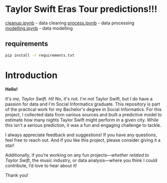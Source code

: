 # Taylor Swift Eras Tour predictions!!!

[cleanup.ipynb](cleanup.ipynb) - data cleaning
[process.ipynb](process.ipynb) - data processing
[modelling.ipynb](modelling.ipynb) - data modelling

## requirements

```bash
pip install -r requirements.txt
```

# Introduction

**Hello!**

_It's me, Taylor Swift. Hi!_ No, it's not. I'm not Taylor Swift, but I do have a passion for data and I'm Social Informatics graduate. This repository is part of the practical work for my Bachelor's degree in Social Informatics. For this project, I collected data from various sources and built a predictive model to estimate how many nights Taylor Swift might perform in a given city. While this isn't a serious prediction, it was a fun and engaging challenge to tackle.

I always appreciate feedback and suggestions! If you have any questions, feel free to reach out. And if you like this project, please consider giving it a star!

Additionally, if you’re working on any fun projects—_whether related to Taylor Swift_, the music industry, or data analysis—where you think I could contribute, I’d love to hear about it!

Thank you!
